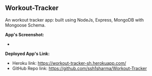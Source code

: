 ## Workout-Tracker

An workout tracker app: built using NodeJs, Express, MongoDB with Mongoose Schema.

**App's Screenshot:**

  -  

**Deployed App's Link:**

- Heroku link: https://workout-tracker-sh.herokuapp.com/
- GitHub Repo link: https://github.com/ssh1sharma/Workout-Tracker

